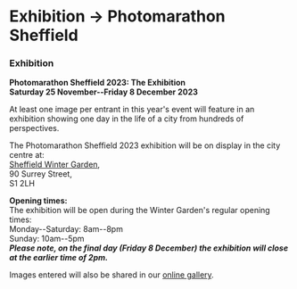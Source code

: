 Exhibition → Photomarathon Sheffield
====================================

### Exhibition

**Photomarathon Sheffield 2023: The Exhibition\
Saturday 25 November--Friday 8 December 2023**

At least one image per entrant in this year's event will feature in an
exhibition showing one day in the life of a city from hundreds of
perspectives.

The Photomarathon Sheffield 2023 exhibition will be on display in the
city centre at:\
[Sheffield Winter
Garden](https://www.sheffield.gov.uk/home/parks-sport-recreation/public-spaces/winter-garden.html),\
90 Surrey Street,\
S1 2LH

**Opening times:**\
The exhibition will be open during the Winter Garden's regular opening
times:\
Monday--Saturday: 8am--8pm\
Sunday: 10am--5pm\
***Please note, on the final day (Friday 8 December) the exhibition will
close at the earlier time of 2pm.***

Images entered will also be shared in our [online gallery](/gallery/).

